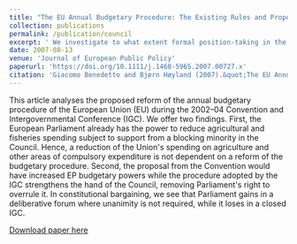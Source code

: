 ```yaml
---
title: "The EU Annual Budgetary Procedure: The Existing Rules and Proposed Reforms of the Convention and Intergovernmental Conference 2002–04"
collection: publications
permalink: /publication/council
excerpt: ' We investigate to what extent formal position-taking in the Council of the European Union can be explained by the ideological party affiliation of the governing parties. '
date: 2007-08-13
venue: 'Journal of European Public Policy'
paperurl: 'https://doi.org/10.1111/j.1468-5965.2007.00727.x'
citation: 'Giacomo Benedetto and Bjørn Høyland (2007).&quot;The EU Annual Budgetary Procedure: The Existing Rules and Proposed Reforms of the Convention and Intergovernmental Conference 2002–04.&quot;<i>Journal of Common Market Studies</i>  45 (3) 565 - 587.'
---
```

This article analyses the proposed reform of the annual budgetary procedure of the European Union (EU) during the 2002–04 Convention and Intergovernmental Conference (IGC). We offer two findings. First, the European Parliament already has the power to reduce agricultural and fisheries spending subject to support from a blocking minority in the Council. Hence, a reduction of the Union's spending on agriculture and other areas of compulsory expenditure is not dependent on a reform of the budgetary procedure. Second, the proposal from the Convention would have increased EP budgetary powers while the procedure adopted by the IGC strengthens the hand of the Council, removing Parliament's right to overrule it. In constitutional bargaining, we see that Parliament gains in a deliberative forum where unanimity is not required, while it loses in a closed IGC.

[Download paper here](http://onlinelibrary.wiley.com/doi/10.1111/j.1468-5965.2007.00727.x/epdf)

